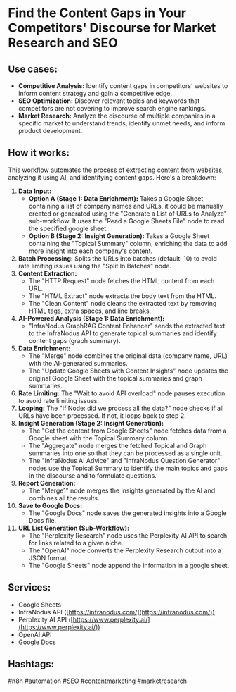 # Find the Content Gaps in Your Competitors' Discourse for Market Research and SEO

## Use cases:

- **Competitive Analysis:** Identify content gaps in competitors' websites to inform content strategy and gain a competitive edge.
- **SEO Optimization:** Discover relevant topics and keywords that competitors are not covering to improve search engine rankings.
- **Market Research:** Analyze the discourse of multiple companies in a specific market to understand trends, identify unmet needs, and inform product development.

## How it works:

This workflow automates the process of extracting content from websites, analyzing it using AI, and identifying content gaps. Here's a breakdown:

1.  **Data Input:**
    *   **Option A (Stage 1: Data Enrichment):** Takes a Google Sheet containing a list of company names and URLs, it could be manually created or generated using the "Generate a List of URLs to Analyze" sub-workflow. It uses the "Read a Google Sheets File" node to read the specified google sheet.
    *   **Option B (Stage 2: Insight Generation):** Takes a Google Sheet containing the "Topical Summary" column, enriching the data to add more insight into each company's content.
2.  **Batch Processing:** Splits the URLs into batches (default: 10) to avoid rate limiting issues using the "Split In Batches" node.
3.  **Content Extraction:**
    *   The "HTTP Request" node fetches the HTML content from each URL.
    *   The "HTML Extract" node extracts the body text from the HTML.
    *   The "Clean Content" node cleans the extracted text by removing HTML tags, extra spaces, and line breaks.
4.  **AI-Powered Analysis (Stage 1: Data Enrichment):**
    *   "InfraNodus GraphRAG Content Enhancer" sends the extracted text to the InfraNodus API to generate topical summaries and identify content gaps (graph summary).
5.  **Data Enrichment:**
    *   The "Merge" node combines the original data (company name, URL) with the AI-generated summaries.
    *   The "Update Google Sheets with Content Insights" node updates the original Google Sheet with the topical summaries and graph summaries.
6.  **Rate Limiting:** The "Wait to avoid API overload" node pauses execution to avoid rate limiting issues.
7.  **Looping:** The "If Node: did we process all the data?" node checks if all URLs have been processed. If not, it loops back to step 2.
8.  **Insight Generation (Stage 2: Insight Generation):**
    *   The "Get the content from Google Sheets" node fetches data from a Google sheet with the Topical Summary column.
    *   The "Aggregate" node merges the fetched Topical and Graph summaries into one so that they can be processed as a single unit.
    *   The "InfraNodus AI Advice" and "InfraNodus Question Generator" nodes use the Topical Summary to identify the main topics and gaps in the discourse and to formulate questions.
9.  **Report Generation:**
    *   The "Merge1" node merges the insights generated by the AI and combines all the results.
10. **Save to Google Docs:**
    *   The "Google Docs" node saves the generated insights into a Google Docs file.
11. **URL List Generation (Sub-Workflow):**
    *   The "Perplexity Research" node uses the Perplexity AI API to search for links related to a given niche.
    *   The "OpenAI" node converts the Perplexity Research output into a JSON format.
    *   The "Google Sheets" node append the information in a google sheet.

## Services:

-   Google Sheets
-   InfraNodus API ([https://infranodus.com/](https://infranodus.com/))
-   Perplexity AI API ([https://www.perplexity.ai/](https://www.perplexity.ai/))
-   OpenAI API
-   Google Docs

## Hashtags:

#n8n #automation #SEO #contentmarketing #marketresearch
